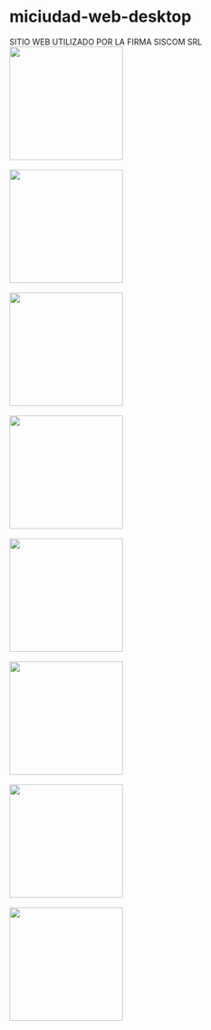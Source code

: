 # miciudad-web-desktop
SITIO WEB UTILIZADO POR LA FIRMA SISCOM SRL 
<br> <img src="https://www.fpsoft.com.ar/githubimg/mic_1.jpeg" width="200" height="200"><br>
<br> <img src="https://www.fpsoft.com.ar/githubimg/mic_2.jpeg" width="200" height="200"><br>
<br> <img src="https://www.fpsoft.com.ar/githubimg/mic_3.jpeg" width="200" height="200"><br>
<br> <img src="https://www.fpsoft.com.ar/githubimg/mic_4.jpeg" width="200" height="200"><br>
<br> <img src="https://www.fpsoft.com.ar/githubimg/mic_5.jpeg" width="200" height="200"><br>
<br> <img src="https://www.fpsoft.com.ar/githubimg/mic_6.jpeg" width="200" height="200"><br>
<br> <img src="https://www.fpsoft.com.ar/githubimg/mic_7.jpeg" width="200" height="200"><br>
<br> <img src="https://www.fpsoft.com.ar/githubimg/mic_8.jpeg" width="200" height="200"><br>







